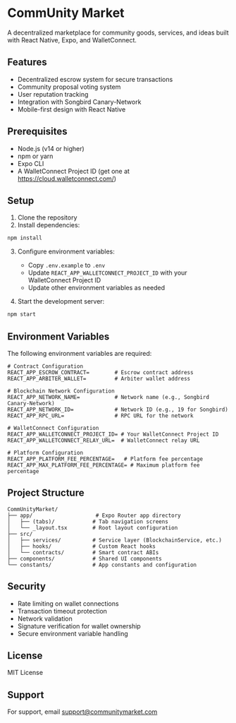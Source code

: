 # CommUnity Market

A decentralized marketplace for community goods, services, and ideas built with React Native, Expo, and WalletConnect.

## Features

- Decentralized escrow system for secure transactions
- Community proposal voting system
- User reputation tracking
- Integration with Songbird Canary-Network
- Mobile-first design with React Native

## Prerequisites

- Node.js (v14 or higher)
- npm or yarn
- Expo CLI
- A WalletConnect Project ID (get one at https://cloud.walletconnect.com/)

## Setup

1. Clone the repository
2. Install dependencies:
```bash
npm install
```

3. Configure environment variables:
   - Copy `.env.example` to `.env`
   - Update `REACT_APP_WALLETCONNECT_PROJECT_ID` with your WalletConnect Project ID
   - Update other environment variables as needed

4. Start the development server:
```bash
npm start
```

## Environment Variables

The following environment variables are required:

```env
# Contract Configuration
REACT_APP_ESCROW_CONTRACT=        # Escrow contract address
REACT_APP_ARBITER_WALLET=         # Arbiter wallet address

# Blockchain Network Configuration
REACT_APP_NETWORK_NAME=           # Network name (e.g., Songbird Canary-Network)
REACT_APP_NETWORK_ID=             # Network ID (e.g., 19 for Songbird)
REACT_APP_RPC_URL=                # RPC URL for the network

# WalletConnect Configuration
REACT_APP_WALLETCONNECT_PROJECT_ID= # Your WalletConnect Project ID
REACT_APP_WALLETCONNECT_RELAY_URL=  # WalletConnect relay URL

# Platform Configuration
REACT_APP_PLATFORM_FEE_PERCENTAGE=   # Platform fee percentage
REACT_APP_MAX_PLATFORM_FEE_PERCENTAGE= # Maximum platform fee percentage
```

## Project Structure

```
CommUnityMarket/
├── app/                    # Expo Router app directory
│   ├── (tabs)/            # Tab navigation screens
│   └── _layout.tsx        # Root layout configuration
├── src/
│   ├── services/          # Service layer (BlockchainService, etc.)
│   ├── hooks/             # Custom React hooks
│   └── contracts/         # Smart contract ABIs
├── components/            # Shared UI components
└── constants/             # App constants and configuration
```

## Security

- Rate limiting on wallet connections
- Transaction timeout protection
- Network validation
- Signature verification for wallet ownership
- Secure environment variable handling

## License

MIT License

## Support

For support, email support@communitymarket.com
